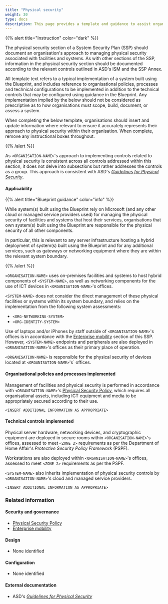 ```yaml
---
title: "Physical security"
weight: 30
type: docs
description: This page provides a template and guidance to assist organisations in documenting their approach to physical security associated with their system(s) built on ASD's Blueprint for Secure Cloud.
---
```


{{% alert title="Instruction" color="dark" %}}

The physical security section of a System Security Plan (SSP) should document an organisation's approach to managing physical security associated with facilities and systems. As with other sections of the SSP, information in the physical security section should be documented according to the relevant controls outlined in ASD's ISM and the SSP Annex.

All template text refers to a typical implementation of a system built using the Blueprint, and includes reference to organisational policies, processes and technical configurations to be implemented in addition to the technical controls that may be configured using guidance in the Blueprint. Any implementation implied by the below should not be considered as prescriptive as to how organisations must scope, build, document, or assess a system.

When completing the below template, organisations should insert and update information where relevant to ensure it accurately represents their approach to physical security within their organisation. When complete, remove any instructional boxes throughout.

{{% /alert %}}

As `<ORGANISATION-NAME>`'s approach to implementing controls related to physical security is consistent across all controls addressed within this section, it does not delve into subsections but rather addresses the controls as a group. This approach is consistent with ASD's [_Guidelines for Physical Security_](https://www.cyber.gov.au/resources-business-and-government/essential-cyber-security/ism/cyber-security-guidelines/guidelines-physical-security).

#### Applicability

{{% alert title="Blueprint guidance" color="info" %}}

While system(s) built using the Blueprint rely on Microsoft (and any other cloud or managed service providers used) for managing the physical security of facilities and systems that host their services, organisations that own system(s) built using the Blueprint are responsible for the physical security of all other components.

In particular, this is relevant to any server infrastructure hosting a hybrid deployment of system(s) built using the Blueprint and for any additional services, such as gateways or networking equipment where they are within the relevant system boundary.

{{% /alert %}}

`<ORGANISATION-NAME>` uses on-premises facilities and systems to host hybrid components of `<SYSTEM-NAME>`, as well as networking components for the use of ICT devices in `<ORGANISATION-NAME>`'s offices.

`<SYSTEM-NAME>` does not consider the direct management of these physical facilities or systems within its system boundary, and relies on the implementation from the following system assessments:

- `<ORG-NETWORKING-SYSTEM>`
- `<ORG-IDENTITY-SYSTEM>`

Use of laptops and/or iPhones by staff outside of `<ORGANISATION-NAME>`'s offices is in accordance with the [Enterprise mobility](/security-and-governance/system-security-plan/enterprise-mobility) section of this SSP. However, `<SYSTEM-NAME>` endpoints and peripherals are also deployed in `<ORGANISATION-NAME>`'s offices as their primary place of operation.

`<ORGANISATION-NAME>` is responsible for the physical security of devices located at `<ORGANISATION-NAME>`'s` offices.

#### Organisational policies and processes implemented

Management of facilities and physical security is performed in accordance with `<ORGANISATION-NAME>`'s [Physical Security Policy](/security-and-governance/policies), which requires all organisational assets, including ICT equipment and media to be appropriately secured according to their use.

`<INSERT ADDITIONAL INFORMATION AS APPROPRIATE>`

#### Technical controls implemented

Physical server hardware, networking devices, and cryptographic equipment are deployed in secure rooms within `<ORGANISATION-NAME>`'s offices, assessed to meet `<ZONE 2>` requirements as per the Department of Home Affair's _Protective Security Policy Framework_ (PSPF).

Workstations are also deployed within `<ORGANISATION-NAME>`'s offices, assessed to meet `<ZONE 2>` requirements as per the PSPF.

`<SYSTEM-NAME>` also inherits implementation of physical security controls by `<ORGANISATION-NAME>`'s cloud and managed service providers.

`<INSERT ADDITIONAL INFORMATION AS APPROPRIATE>`

### Related information

#### Security and governance

- [Physical Security Policy](/security-and-governance/policies)
- [Enterprise mobility](/security-and-governance/system-security-plan/enterprise-mobility)

#### Design

- None identified

#### Configuration

- None identified

#### External documentation

- ASD's [_Guidelines for Physical Security_](https://www.cyber.gov.au/resources-business-and-government/essential-cyber-security/ism/cyber-security-guidelines/guidelines-physical-security)
